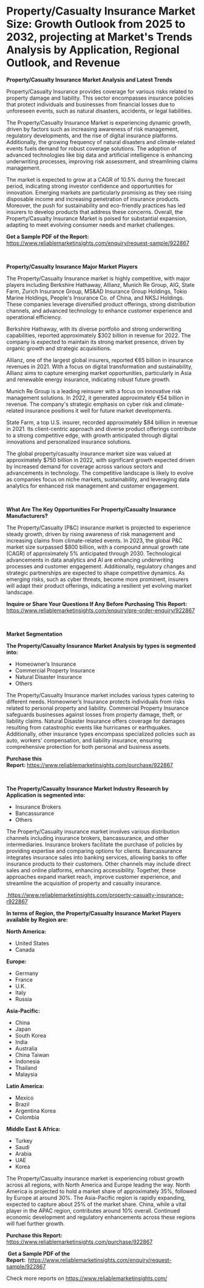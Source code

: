 <p><h1>Property/Casualty Insurance Market Size: Growth Outlook from 2025 to 2032, projecting at Market's Trends Analysis by Application, Regional Outlook, and Revenue</h1></p><p><strong>Property/Casualty Insurance Market Analysis and Latest Trends</strong></p>
<p><p>Property/Casualty Insurance provides coverage for various risks related to property damage and liability. This sector encompasses insurance policies that protect individuals and businesses from financial losses due to unforeseen events, such as natural disasters, accidents, or legal liabilities. </p><p>The Property/Casualty Insurance Market is experiencing dynamic growth, driven by factors such as increasing awareness of risk management, regulatory developments, and the rise of digital insurance platforms. Additionally, the growing frequency of natural disasters and climate-related events fuels demand for robust coverage solutions. The adoption of advanced technologies like big data and artificial intelligence is enhancing underwriting processes, improving risk assessment, and streamlining claims management.</p><p>The market is expected to grow at a CAGR of 10.5% during the forecast period, indicating strong investor confidence and opportunities for innovation. Emerging markets are particularly promising as they see rising disposable income and increasing penetration of insurance products. Moreover, the push for sustainability and eco-friendly practices has led insurers to develop products that address these concerns. Overall, the Property/Casualty Insurance Market is poised for substantial expansion, adapting to meet evolving consumer needs and market challenges.</p></p>
<p><strong>Get a Sample PDF of the Report:&nbsp;</strong> <a href="https://www.reliablemarketinsights.com/enquiry/request-sample/922867?utm_campaign=2183&utm_medium=2&utm_source=Github&utm_content=ia&utm_term=11032025&utm_id=propertycasualty-insurance">https://www.reliablemarketinsights.com/enquiry/request-sample/922867</a></p>
<p>&nbsp;</p>
<p><strong>Property/Casualty Insurance Major Market Players</strong></p>
<p><p>The Property/Casualty Insurance market is highly competitive, with major players including Berkshire Hathaway, Allianz, Munich Re Group, AIG, State Farm, Zurich Insurance Group, MS&AD Insurance Group Holdings, Tokio Marine Holdings, People's Insurance Co. of China, and NKSJ Holdings. These companies leverage diversified product offerings, strong distribution channels, and advanced technology to enhance customer experience and operational efficiency.</p><p>Berkshire Hathaway, with its diverse portfolio and strong underwriting capabilities, reported approximately $302 billion in revenue for 2022. The company is expected to maintain its strong market presence, driven by organic growth and strategic acquisitions.</p><p>Allianz, one of the largest global insurers, reported €65 billion in insurance revenues in 2021. With a focus on digital transformation and sustainability, Allianz aims to capture emerging market opportunities, particularly in Asia and renewable energy insurance, indicating robust future growth.</p><p>Munich Re Group is a leading reinsurer with a focus on innovative risk management solutions. In 2022, it generated approximately €54 billion in revenue. The company's strategic emphasis on cyber risk and climate-related insurance positions it well for future market developments.</p><p>State Farm, a top U.S. insurer, recorded approximately $84 billion in revenue in 2021. Its client-centric approach and diverse product offerings contribute to a strong competitive edge, with growth anticipated through digital innovations and personalized insurance solutions.</p><p>The global property/casualty insurance market size was valued at approximately $750 billion in 2022, with significant growth expected driven by increased demand for coverage across various sectors and advancements in technology. The competitive landscape is likely to evolve as companies focus on niche markets, sustainability, and leveraging data analytics for enhanced risk management and customer engagement.</p></p>
<p>&nbsp;</p>
<p><strong>What Are The Key Opportunities For Property/Casualty Insurance Manufacturers?</strong></p>
<p><p>The Property/Casualty (P&C) insurance market is projected to experience steady growth, driven by rising awareness of risk management and increasing claims from climate-related events. In 2023, the global P&C market size surpassed $800 billion, with a compound annual growth rate (CAGR) of approximately 5% anticipated through 2030. Technological advancements in data analytics and AI are enhancing underwriting processes and customer engagement. Additionally, regulatory changes and strategic partnerships are expected to shape competitive dynamics. As emerging risks, such as cyber threats, become more prominent, insurers will adapt their product offerings, indicating a resilient yet evolving market landscape.</p></p>
<p><strong>Inquire or Share Your Questions If Any Before Purchasing This Report:</strong> <a href="https://www.reliablemarketinsights.com/enquiry/pre-order-enquiry/922867?utm_campaign=2183&utm_medium=2&utm_source=Github&utm_content=ia&utm_term=11032025&utm_id=propertycasualty-insurance">https://www.reliablemarketinsights.com/enquiry/pre-order-enquiry/922867</a></p>
<p>&nbsp;</p>
<p><strong>Market Segmentation</strong></p>
<p><strong>The Property/Casualty Insurance Market Analysis by types is segmented into:</strong></p>
<p><ul><li>Homeowner’s Insurance</li><li>Commercial Property Insurance</li><li>Natural Disaster Insurance</li><li>Others</li></ul></p>
<p><p>The Property/Casualty Insurance market includes various types catering to different needs. Homeowner’s Insurance protects individuals from risks related to personal property and liability. Commercial Property Insurance safeguards businesses against losses from property damage, theft, or liability claims. Natural Disaster Insurance offers coverage for damages resulting from catastrophic events like hurricanes or earthquakes. Additionally, other insurance types encompass specialized policies such as auto, workers' compensation, and liability insurance, ensuring comprehensive protection for both personal and business assets.</p></p>
<p><strong>Purchase this Report:&nbsp;</strong><a href="https://www.reliablemarketinsights.com/purchase/922867?utm_campaign=2183&utm_medium=2&utm_source=Github&utm_content=ia&utm_term=11032025&utm_id=propertycasualty-insurance">https://www.reliablemarketinsights.com/purchase/922867</a></p>
<p>&nbsp;</p>
<p><strong>The Property/Casualty Insurance Market Industry Research by Application is segmented into:</strong></p>
<p><ul><li>Insurance Brokers</li><li>Bancassurance</li><li>Others</li></ul></p>
<p><p>The Property/Casualty insurance market involves various distribution channels including insurance brokers, bancassurance, and other intermediaries. Insurance brokers facilitate the purchase of policies by providing expertise and comparing options for clients. Bancassurance integrates insurance sales into banking services, allowing banks to offer insurance products to their customers. Other channels may include direct sales and online platforms, enhancing accessibility. Together, these approaches expand market reach, improve customer experience, and streamline the acquisition of property and casualty insurance.</p></p>
<p><a href="https://www.reliablemarketinsights.com/property-casualty-insurance-r922867?utm_campaign=2183&utm_medium=2&utm_source=Github&utm_content=ia&utm_term=11032025&utm_id=propertycasualty-insurance">&nbsp;https://www.reliablemarketinsights.com/property-casualty-insurance-r922867</a></p>
<p><strong>In terms of Region, the Property/Casualty Insurance Market Players available by Region are:</strong></p>
<p>
    <p> <strong> North America: </strong>
        <ul>
            <li>United States</li>
            <li>Canada</li>
        </ul>
        </p> 
    <p> <strong> Europe: </strong>
        <ul>
            <li>Germany</li>
            <li>France</li>
            <li>U.K.</li>
            <li>Italy</li>
            <li>Russia</li>
        </ul>
        </p> 
    <p> <strong> Asia-Pacific: </strong>
        <ul>
            <li>China</li>
            <li>Japan</li>
            <li>South Korea</li>
            <li>India</li>
            <li>Australia</li>
            <li>China Taiwan</li>
            <li>Indonesia</li>
            <li>Thailand</li>
            <li>Malaysia</li>
        </ul>
        </p> 
    <p> <strong> Latin America: </strong>
        <ul>
            <li>Mexico</li>
            <li>Brazil</li>
            <li>Argentina Korea</li>
            <li>Colombia</li>
        </ul>
        </p> 
    <p> <strong> Middle East & Africa: </strong>
        <ul>
            <li>Turkey</li>
            <li>Saudi</li>
            <li>Arabia</li>
            <li>UAE</li>
            <li>Korea</li>
        </ul>
    </p>
    </p>
<p><p>The Property/Casualty insurance market is experiencing robust growth across all regions, with North America and Europe leading the way. North America is projected to hold a market share of approximately 35%, followed by Europe at around 30%. The Asia-Pacific region is rapidly expanding, expected to capture about 25% of the market share. China, while a vital player in the APAC region, contributes around 10% overall. Continued economic development and regulatory enhancements across these regions will fuel further growth.</p></p>
<p><strong>Purchase this Report: </strong><a href="https://www.reliablemarketinsights.com/purchase/922867?utm_campaign=2183&utm_medium=2&utm_source=Github&utm_content=ia&utm_term=11032025&utm_id=propertycasualty-insurance">https://www.reliablemarketinsights.com/purchase/922867</a></p>
<p>&nbsp;<strong>Get a Sample PDF of the Report:&nbsp;&nbsp;</strong><a href="https://www.reliablemarketinsights.com/enquiry/request-sample/922867?utm_campaign=2183&utm_medium=2&utm_source=Github&utm_content=ia&utm_term=11032025&utm_id=propertycasualty-insurance">https://www.reliablemarketinsights.com/enquiry/request-sample/922867</a></p>
<p><strong></strong></p>
<p>Check more reports on <a href="https://www.reliablemarketinsights.com/?utm_campaign=2183&utm_medium=2&utm_source=Github&utm_content=ia&utm_term=11032025&utm_id=propertycasualty-insurance">https://www.reliablemarketinsights.com/</a></p>